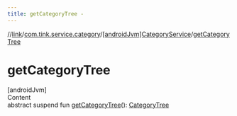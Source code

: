 ```yaml
---
title: getCategoryTree -
---
```

//[link](../../index.md)/[com.tink.service.category](../index.md)/[[androidJvm]CategoryService](index.md)/[getCategoryTree](get-category-tree.md)



# getCategoryTree  
[androidJvm]  
Content  
abstract suspend fun [getCategoryTree](get-category-tree.md)(): [CategoryTree](../../com.tink.model.category/[android-jvm]-category-tree/index.md)  



